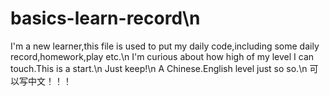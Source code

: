 # basics-learn-record\n
I'm a new learner,this file is used to put my daily code,including some daily record,homework,play etc.\n
I'm curious about how high of my level I can touch.This is a start.\n
Just keep!\n
A Chinese.English level just so so.\n
可以写中文！！！
